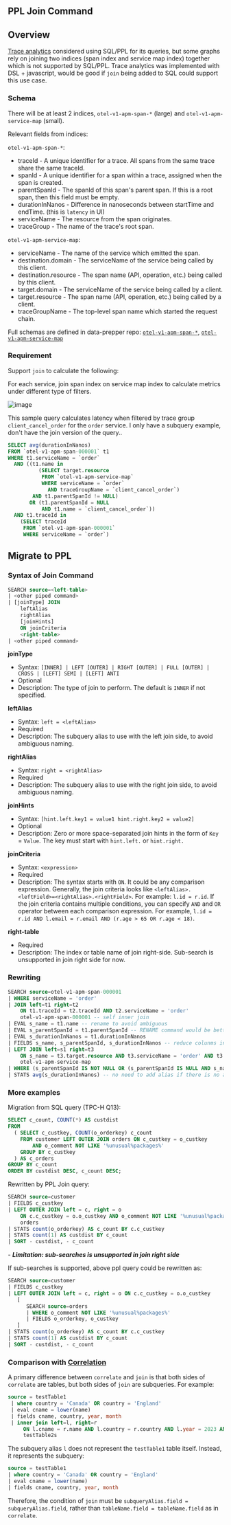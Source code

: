## PPL Join Command

## Overview

[Trace analytics](https://opensearch.org/docs/latest/observability-plugin/trace/ta-dashboards/) considered using SQL/PPL for its queries, but some graphs rely on joining two indices (span index and service map index) together which is not supported by SQL/PPL. Trace analytics was implemented with DSL + javascript, would be good if `join` being added to SQL could support this use case.

### Schema

There will be at least 2 indices, `otel-v1-apm-span-*` (large) and `otel-v1-apm-service-map` (small).

Relevant fields from indices:

`otel-v1-apm-span-*`:

- traceId - A unique identifier for a trace. All spans from the same trace share the same traceId.
- spanId - A unique identifier for a span within a trace, assigned when the span is created.
- parentSpanId - The spanId of this span's parent span. If this is a root span, then this field must be empty.
- durationInNanos - Difference in nanoseconds between startTime and endTime. (this is `latency` in UI)
- serviceName - The resource from the span originates.
- traceGroup - The name of the trace's root span.

`otel-v1-apm-service-map`:

- serviceName - The name of the service which emitted the span.
- destination.domain - The serviceName of the service being called by this client.
- destination.resource - The span name (API, operation, etc.) being called by this client.
- target.domain - The serviceName of the service being called by a client.
- target.resource - The span name (API, operation, etc.) being called by a client.
- traceGroupName - The top-level span name which started the request chain.

Full schemas are defined in data-prepper repo: [`otel-v1-apm-span-*`](https://github.com/opensearch-project/data-prepper/blob/04dd7bd18977294800cf4b77d7f01914def75f23/docs/schemas/trace-analytics/otel-v1-apm-span-index-template.md), [`otel-v1-apm-service-map`](https://github.com/opensearch-project/data-prepper/blob/4e5f83814c4a0eed2a1ca9bab0693b9e32240c97/docs/schemas/trace-analytics/otel-v1-apm-service-map-index-template.md)

### Requirement

Support `join` to calculate the following:

For each service, join span index on service map index to calculate metrics under different type of filters.

![image](https://user-images.githubusercontent.com/28062824/194170062-f0dd1d57-c5eb-44db-95e0-6b3b4e52f25a.png)

This sample query calculates latency when filtered by trace group `client_cancel_order` for the `order` service. I only have a subquery example, don't have the join version of the query..

```sql
SELECT avg(durationInNanos)
FROM `otel-v1-apm-span-000001` t1
WHERE t1.serviceName = `order`
  AND ((t1.name in
          (SELECT target.resource
           FROM `otel-v1-apm-service-map`
           WHERE serviceName = `order`
             AND traceGroupName = `client_cancel_order`)
        AND t1.parentSpanId != NULL)
       OR (t1.parentSpanId = NULL
           AND t1.name = `client_cancel_order`))
  AND t1.traceId in
    (SELECT traceId
     FROM `otel-v1-apm-span-000001`
     WHERE serviceName = `order`)
```
## Migrate to PPL

### Syntax of Join Command

```sql
SEARCH source=<left-table>
| <other piped command>
| [joinType] JOIN
    leftAlias
    rightAlias
    [joinHints]
    ON joinCriteria
    <right-table>
| <other piped command>
```
**joinType**
- Syntax: `[INNER] | LEFT [OUTER] | RIGHT [OUTER] | FULL [OUTER] | CROSS | [LEFT] SEMI | [LEFT] ANTI`
- Optional
- Description: The type of join to perform. The default is `INNER` if not specified.

**leftAlias**
- Syntax: `left = <leftAlias>`
- Required
- Description: The subquery alias to use with the left join side, to avoid ambiguous naming.

**rightAlias**
- Syntax: `right = <rightAlias>`
- Required
- Description: The subquery alias to use with the right join side, to avoid ambiguous naming.

**joinHints**
- Syntax: `[hint.left.key1 = value1 hint.right.key2 = value2]`
- Optional
- Description: Zero or more space-separated join hints in the form of `Key` = `Value`. The key must start with `hint.left.` or `hint.right.`

**joinCriteria**
- Syntax: `<expression>`
- Required
- Description: The syntax starts with `ON`. It could be any comparison expression. Generally, the join criteria looks like `<leftAlias>.<leftField>=<rightAlias>.<rightField>`. For example: `l.id = r.id`. If the join criteria contains multiple conditions, you can specify `AND` and `OR` operator between each comparison expression. For example, `l.id = r.id AND l.email = r.email AND (r.age > 65 OR r.age < 18)`.

**right-table**
- Required
- Description: The index or table name of join right-side. Sub-search is unsupported in join right side for now.

### Rewriting
```sql
SEARCH source=otel-v1-apm-span-000001
| WHERE serviceName = 'order'
| JOIN left=t1 right=t2
    ON t1.traceId = t2.traceId AND t2.serviceName = 'order'
    otel-v1-apm-span-000001 -- self inner join
| EVAL s_name = t1.name -- rename to avoid ambiguous
| EVAL s_parentSpanId = t1.parentSpanId -- RENAME command would be better when it is supported
| EVAL s_durationInNanos = t1.durationInNanos 
| FIELDS s_name, s_parentSpanId, s_durationInNanos -- reduce colunms in join
| LEFT JOIN left=s1 right=t3
    ON s_name = t3.target.resource AND t3.serviceName = 'order' AND t3.traceGroupName = 'client_cancel_order'
    otel-v1-apm-service-map
| WHERE (s_parentSpanId IS NOT NULL OR (s_parentSpanId IS NULL AND s_name = 'client_cancel_order'))
| STATS avg(s_durationInNanos) -- no need to add alias if there is no ambiguous
```


### More examples

Migration from SQL query (TPC-H Q13):
```sql
SELECT c_count, COUNT(*) AS custdist
FROM
  ( SELECT c_custkey, COUNT(o_orderkey) c_count
    FROM customer LEFT OUTER JOIN orders ON c_custkey = o_custkey
        AND o_comment NOT LIKE '%unusual%packages%'
    GROUP BY c_custkey
  ) AS c_orders
GROUP BY c_count
ORDER BY custdist DESC, c_count DESC;
```
Rewritten by PPL Join query:
```sql
SEARCH source=customer
| FIELDS c_custkey
| LEFT OUTER JOIN left = c, right = o
    ON c.c_custkey = o.o_custkey AND o_comment NOT LIKE '%unusual%packages%'
    orders
| STATS count(o_orderkey) AS c_count BY c.c_custkey
| STATS count(1) AS custdist BY c_count
| SORT - custdist, - c_count
```
_- **Limitation: sub-searches is unsupported in join right side**_

If sub-searches is supported, above ppl query could be rewritten as:
```sql
SEARCH source=customer
| FIELDS c_custkey
| LEFT OUTER JOIN left = c, right = o ON c.c_custkey = o.o_custkey
   [
      SEARCH source=orders
      | WHERE o_comment NOT LIKE '%unusual%packages%'
      | FIELDS o_orderkey, o_custkey
   ]
| STATS count(o_orderkey) AS c_count BY c.c_custkey
| STATS count(1) AS custdist BY c_count
| SORT - custdist, - c_count
```

### Comparison with [Correlation](ppl-correlation-command)

A primary difference between `correlate` and `join` is that both sides of `correlate` are tables, but both sides of `join` are subqueries. 
For example:
```sql
source = testTable1
 | where country = 'Canada' OR country = 'England'
 | eval cname = lower(name)
 | fields cname, country, year, month
 | inner join left=l, right=r
     ON l.cname = r.name AND l.country = r.country AND l.year = 2023 AND r.month = 4
     testTable2s
```
The subquery alias `l` does not represent the `testTable1` table itself. Instead, it represents the subquery:
```sql
source = testTable1
| where country = 'Canada' OR country = 'England'
| eval cname = lower(name)
| fields cname, country, year, month
```
Therefore, the condition of `join` must be `subqueryAlias.field = subqueryAlias.field`, rather than `tableName.field = tableName.field` as in `correlate`.
